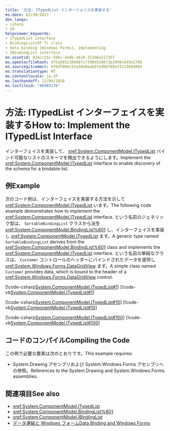 ```yaml
---
title: '方法: ITypedList インターフェイスを実装する'
ms.date: 03/30/2017
dev_langs:
- csharp
- vb
helpviewer_keywords:
- ITypedList interface
- BindingList(Of T) class
- data binding [Windows Forms], implementing
- IBindingList interface
ms.assetid: 834cc15c-50bc-4a8b-a610-313d6a217357
ms.openlocfilehash: 3f5a5032166087c7398d310071b3998c845e2780
ms.sourcegitcommit: 9f6df084c53a3da0ea657ed0d708a72213683084
ms.translationtype: MT
ms.contentlocale: ja-JP
ms.lasthandoff: 12/09/2020
ms.locfileid: "96983176"
---
```

# <a name="how-to-implement-the-itypedlist-interface"></a><span data-ttu-id="5e311-102">方法: ITypedList インターフェイスを実装する</span><span class="sxs-lookup"><span data-stu-id="5e311-102">How to: Implement the ITypedList Interface</span></span>
<span data-ttu-id="5e311-103">インターフェイスを実装して、 <xref:System.ComponentModel.ITypedList> バインド可能なリストのスキーマを検出できるようにします。</span><span class="sxs-lookup"><span data-stu-id="5e311-103">Implement the <xref:System.ComponentModel.ITypedList> interface to enable discovery of the schema for a bindable list.</span></span>  
  
## <a name="example"></a><span data-ttu-id="5e311-104">例</span><span class="sxs-lookup"><span data-stu-id="5e311-104">Example</span></span>  
 <span data-ttu-id="5e311-105">次のコード例は、インターフェイスを実装する方法を示して <xref:System.ComponentModel.ITypedList> います。</span><span class="sxs-lookup"><span data-stu-id="5e311-105">The following code example demonstrates how to implement the <xref:System.ComponentModel.ITypedList> interface.</span></span> <span data-ttu-id="5e311-106">という名前のジェネリック型は、 `SortableBindingList` クラスから派生 <xref:System.ComponentModel.BindingList%601> し、インターフェイスを実装し <xref:System.ComponentModel.ITypedList> ます。</span><span class="sxs-lookup"><span data-stu-id="5e311-106">A generic type named `SortableBindingList` derives from the <xref:System.ComponentModel.BindingList%601> class and implements the <xref:System.ComponentModel.ITypedList> interface.</span></span> <span data-ttu-id="5e311-107">という名前の単純なクラスは、 `Customer` コントロールのヘッダーにバインドされたデータを提供し <xref:System.Windows.Forms.DataGridView> ます。</span><span class="sxs-lookup"><span data-stu-id="5e311-107">A simple class named `Customer` provides data, which is bound to the header of a <xref:System.Windows.Forms.DataGridView> control.</span></span>  
  
 [!code-csharp[System.ComponentModel.ITypedList#1](~/samples/snippets/csharp/VS_Snippets_Winforms/System.ComponentModel.ITypedList/CS/SortableBindingList.cs#1)]
 [!code-vb[System.ComponentModel.ITypedList#1](~/samples/snippets/visualbasic/VS_Snippets_Winforms/System.ComponentModel.ITypedList/VB/SortableBindingList.vb#1)]  
  
 [!code-csharp[System.ComponentModel.ITypedList#10](~/samples/snippets/csharp/VS_Snippets_Winforms/System.ComponentModel.ITypedList/CS/Customer.cs#10)]
 [!code-vb[System.ComponentModel.ITypedList#10](~/samples/snippets/visualbasic/VS_Snippets_Winforms/System.ComponentModel.ITypedList/VB/Customer.vb#10)]  
  
 [!code-csharp[System.ComponentModel.ITypedList#100](~/samples/snippets/csharp/VS_Snippets_Winforms/System.ComponentModel.ITypedList/CS/Form1.cs#100)]
 [!code-vb[System.ComponentModel.ITypedList#100](~/samples/snippets/visualbasic/VS_Snippets_Winforms/System.ComponentModel.ITypedList/VB/Form1.vb#100)]  
  
## <a name="compiling-the-code"></a><span data-ttu-id="5e311-108">コードのコンパイル</span><span class="sxs-lookup"><span data-stu-id="5e311-108">Compiling the Code</span></span>  
 <span data-ttu-id="5e311-109">この例で必要な要素は次のとおりです。</span><span class="sxs-lookup"><span data-stu-id="5e311-109">This example requires:</span></span>  
  
- <span data-ttu-id="5e311-110">System.Drawing アセンブリおよび System.Windows.Forms アセンブリへの参照。</span><span class="sxs-lookup"><span data-stu-id="5e311-110">References to the System.Drawing and System.Windows.Forms assemblies.</span></span>  
  
## <a name="see-also"></a><span data-ttu-id="5e311-111">関連項目</span><span class="sxs-lookup"><span data-stu-id="5e311-111">See also</span></span>

- <xref:System.ComponentModel.ITypedList>
- <xref:System.ComponentModel.BindingList%601>
- <xref:System.ComponentModel.IBindingList>
- [<span data-ttu-id="5e311-112">データ連結と Windows フォーム</span><span class="sxs-lookup"><span data-stu-id="5e311-112">Data Binding and Windows Forms</span></span>](data-binding-and-windows-forms.md)
